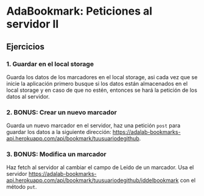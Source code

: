 # AdaBookmark: Peticiones al servidor II

## Ejercicios

### 1. Guardar en el local storage

Guarda los datos de los marcadores en el local storage, asi cada vez que se inicie la aplicación primero busque si los datos están almacenados en el local storage y en caso de que no estén, entonces se hará la petición de los datos al servidor.

### 2. BONUS: Crear un nuevo marcador

Guarda un nuevo marcador en el servidor, haz una petición `post` para guardar los datos a la siguiente dirección: https://adalab-bookmarks-api.herokuapp.com/api/bookmark/tuusuariodegithub.

### 3. BONUS: Modifica un marcador

Haz fetch al servidor al cambiar el campo de Leído de un marcador. Usa el servidor https://adalab-bookmarks-api.herokuapp.com/api/bookmark/tuusuariodegithub/iddelbookmark con el método `put`.
